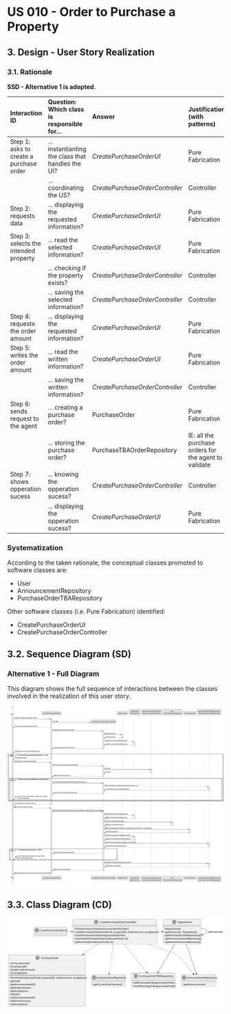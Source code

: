 # US 010 - Order to Purchase a Property 

## 3. Design - User Story Realization 

### 3.1. Rationale

**SSD - Alternative 1 is adopted.**

| Interaction ID                          | Question: Which class is responsible for...       | Answer                          | Justification (with patterns)                         |
|:----------------------------------------|:--------------------------------------------------|:--------------------------------|:------------------------------------------------------|
| Step 1: asks to create a purchase order | ... instantianting the class that handles the UI? | *CreatePurchaseOrderUI*         | Pure Fabrication                                      |
|                                         | ... coordinating the US?                          | *CreatePurchaseOrderController* | Controller                                            |
| Step 2: requests data                   | ... displaying the requested information?         | *CreatePurchaseOrderUI*         | Pure Fabrication                                      |
| Step 3: selects the intended property   | ... read the selected information?                | *CreatePurchaseOrderUI*         | Pure Fabrication                                      |
|                                         | ... checking if the property exists?              | *CreatePurchaseOrderController* | Controller                                            |
|                                         | ... saving the selected information?              | *CreatePurchaseOrderController* | Controller                                            |
| Step 4: requests the order amount       | ... displaying the requested information?         | *CreatePurchaseOrderUI*         | Pure Fabrication                                      |
| Step 5: writes the order amount         | ... read the written information?                 | *CreatePurchaseOrderUI*         | Pure Fabrication                                      |
|                                         | ... saving the written information?               | *CreatePurchaseOrderController* | Controller                                            |
| Step 6: sends request to the agent      | ... creating a purchase order?                    | PurchaseOrder                   | Pure Fabrication                                      |
|                                         | ... storing the purchase order?                   | PurchaseTBAOrderRepository      | IE: all the purchase orders for the agent to validate |
| Step 7: shows opperation sucess         | ... knowing the opperation sucess?                | *CreatePurchaseOrderController* | Controller                                            | 
|                                         | ... displaying the opperation sucess?             | *CreatePurchaseOrderUI*         | Pure Fabrication                                      |


### Systematization ##

According to the taken rationale, the conceptual classes promoted to software classes are: 

 * User
 * AnnouncementRepository
 * PurchaseOrderTBARepository

Other software classes (i.e. Pure Fabrication) identified: 

 * CreatePurchaseOrderUI
 * CreatePurchaseOrderController


## 3.2. Sequence Diagram (SD)

### Alternative 1 - Full Diagram

This diagram shows the full sequence of interactions between the classes involved in the realization of this user story.

![Sequence Diagram - Full](svg/us010-sequence-diagram-full.svg)


## 3.3. Class Diagram (CD)

![Class Diagram](svg/us010-class-diagram.svg)